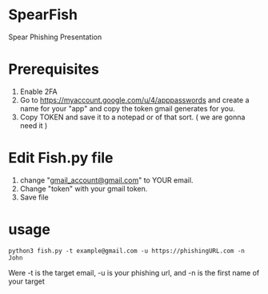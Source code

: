 # SpearFish
Spear Phishing Presentation


# Prerequisites
1. Enable 2FA
2. Go to https://myaccount.google.com/u/4/apppasswords and create a name for your "app" and copy the token gmail generates for you.
3. Copy TOKEN and save it to a notepad or of that sort. ( we are gonna need it )

# Edit Fish.py file
1. change "<gmail_account@gmail.com>" to YOUR email. 
2. Change "token" with your gmail token. 
3. Save file

# usage
```
python3 fish.py -t example@gmail.com -u https://phishingURL.com -n John
```
Were -t is the target email, -u is your phishing url, and -n is the first name of your target
